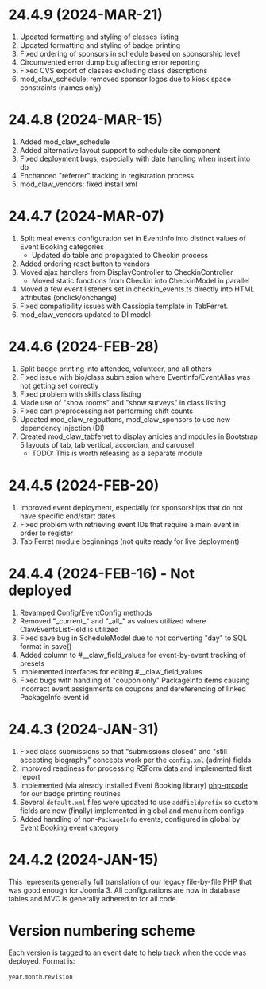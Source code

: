 # 24.4.9 (2024-MAR-21)

  1. Updated formatting and styling of classes listing
  1. Updated formatting and styling of badge printing
  1. Fixed ordering of sponsors in schedule based on sponsorship level
  1. Circumvented error dump bug affecting error reporting
  1. Fixed CVS export of classes excluding class descriptions
  1. mod_claw_schedule: removed sponsor logos due to kiosk space constraints (names only)

# 24.4.8 (2024-MAR-15)

  1. Added mod_claw_schedule
  1. Added alternative layout support to schedule site component
  1. Fixed deployment bugs, especially with date handling when insert into db
  1. Enchanced "referrer" tracking in registration process
  1. mod_claw_vendors: fixed install xml

# 24.4.7 (2024-MAR-07)

  1. Split meal events configuration set in EventInfo into distinct values of Event Booking categories
     * Updated db table and propagated to Checkin process
  1. Added ordering reset button to vendors
  1. Moved ajax handlers from DisplayController to CheckinController
     * Moved static functions from Checkin into CheckinModel in parallel
  1. Moved a few event listeners set in checkin_events.ts directly into HTML attributes (onclick/onchange)
  1. Fixed compatibility issues with Cassiopia template in TabFerret.
  1. mod_claw_vendors updated to DI model

# 24.4.6 (2024-FEB-28)

  1. Split badge printing into attendee, volunteer, and all others
  1. Fixed issue with bio/class submission where EventInfo/EventAlias was not getting set correctly
  1. Fixed problem with skills class listing
  1. Made use of "show rooms" and "show surveys" in class listing
  1. Fixed cart preprocessing not performing shift counts
  1. Updated mod_claw_regbuttons, mod_claw_sponsors to use new dependency injection (DI)
  1. Created mod_claw_tabferret to display articles and modules in Bootstrap 5 layouts of tab, tab vertical, accordian, and carousel
     * TODO: This is worth releasing as a separate module

# 24.4.5 (2024-FEB-20)

  1. Improved event deployment, especially for sponsorships that do not have specific end/start dates
  1. Fixed problem with retrieving event IDs that require a main event in order to register
  1. Tab Ferret module beginnings (not quite ready for live deployment)

# 24.4.4 (2024-FEB-16) - Not deployed

  1. Revamped Config/EventConfig methods
  1. Removed "\_current_" and "\_all_" as values utilized where ClawEventsListField is utilized
  1. Fixed save bug in ScheduleModel due to not converting "day" to SQL format in save()
  1. Added column to #__claw_field_values for event-by-event tracking of presets
  1. Implemented interfaces for editing #__claw_field_values
  1. Fixed bugs with handling of "coupon only" PackageInfo items causing incorrect event assignments on coupons and dereferencing of linked PackageInfo event id

# 24.4.3 (2024-JAN-31)

  1. Fixed class submissions so that "submissions closed" and "still accepting biography" concepts work per the `config.xml` (admin) fields
  1. Improved readiness for processing RSForm data and implemented first report
  1. Implemented (via already installed Event Booking library) [php-qrcode](https://github.com/chillerlan/php-qrcode) for our badge printing routines
  1. Several `default.xml` files were updated to use `addfieldprefix` so custom fields are now (finally) implemented in global and menu item configs
  1. Added handling of non-`PackageInfo` events, configured in global by Event Booking event category

# 24.4.2 (2024-JAN-15)

This represents generally full translation of our legacy file-by-file PHP that was good enough for Joomla 3. All configurations are now in database tables and MVC is generally adhered to for all code.

# Version numbering scheme

Each version is tagged to an event date to help track when the code was deployed. Format is:

`year`.`month`.`revision`
